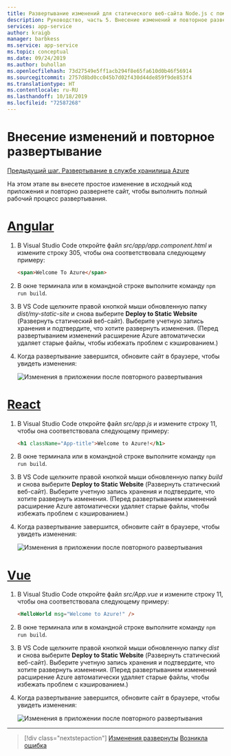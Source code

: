 ```yaml
---
title: Развертывание изменений для статического веб-сайта Node.js с помощью Visual Studio Code
description: Руководство, часть 5. Внесение изменений и повторное развертывание
services: app-service
author: kraigb
manager: barbkess
ms.service: app-service
ms.topic: conceptual
ms.date: 09/24/2019
ms.author: buhollan
ms.openlocfilehash: 73d27549e5ff1acb294f8e65fa610d0b46f56914
ms.sourcegitcommit: 2757d8bd0cc045b7d02f430d44de859f9de853f4
ms.translationtype: HT
ms.contentlocale: ru-RU
ms.lasthandoff: 10/18/2019
ms.locfileid: "72587268"
---
```

# <a name="make-changes-and-redeploy"></a>Внесение изменений и повторное развертывание

[Предыдущий шаг. Развертывание в службе хранилища Azure](tutorial-vscode-static-website-node-04.md)

На этом этапе вы внесете простое изменение в исходный код приложения и повторно развернете сайт, чтобы выполнить полный рабочий процесс развертывания.

# <a name="angulartabangular"></a>[Angular](#tab/angular)

1. В Visual Studio Code откройте файл _src/app/app.component.html_ и измените строку 305, чтобы она соответствовала следующему примеру:

    ```html
    <span>Welcome To Azure</span>
    ```

1. В окне терминала или в командной строке выполните команду `npm run build`.

1. В VS Code щелкните правой кнопкой мыши обновленную папку _dist/my-static-site_ и снова выберите **Deploy to Static Website** (Развернуть статический веб-сайт). Выберите учетную запись хранения и подтвердите, что хотите развернуть изменения. (Перед развертыванием изменений расширение Azure автоматически удаляет старые файлы, чтобы избежать проблем с кэшированием.)

1. Когда развертывание завершится, обновите сайт в браузере, чтобы увидеть изменения:

    ![Изменения в приложении после повторного развертывания](media/static-website/updated-azure-app-angular.png)

# <a name="reacttabreact"></a>[React](#tab/react)

1. В Visual Studio Code откройте файл _src/app.js_ и измените строку 11, чтобы она соответствовала следующему примеру:

    ```html
    <h1 className="App-title">Welcome to Azure!</h1>
    ```

1. В окне терминала или в командной строке выполните команду `npm run build`.

1. В VS Code щелкните правой кнопкой мыши обновленную папку _build_ и снова выберите **Deploy to Static Website** (Развернуть статический веб-сайт). Выберите учетную запись хранения и подтвердите, что хотите развернуть изменения. (Перед развертыванием изменений расширение Azure автоматически удаляет старые файлы, чтобы избежать проблем с кэшированием.)

1. Когда развертывание завершится, обновите сайт в браузере, чтобы увидеть изменения:

    ![Изменения в приложении после повторного развертывания](media/static-website/updated-azure-app-react.png)

# <a name="vuetabvue"></a>[Vue](#tab/vue)

1. В Visual Studio Code откройте файл _src/App.vue_ и измените строку 11, чтобы она соответствовала следующему примеру:

    ```html
    <HelloWorld msg="Welcome to Azure!" />
    ```

1. В окне терминала или в командной строке выполните команду `npm run build`.

1. В VS Code щелкните правой кнопкой мыши обновленную папку _dist_ и снова выберите **Deploy to Static Website** (Развернуть статический веб-сайт). Выберите учетную запись хранения и подтвердите, что хотите развернуть изменения. (Перед развертыванием изменений расширение Azure автоматически удаляет старые файлы, чтобы избежать проблем с кэшированием.)

1. Когда развертывание завершится, обновите сайт в браузере, чтобы увидеть изменения:

    ![Изменения в приложении после повторного развертывания](media/static-website/updated-azure-app-vue.png)

---

> [!div class="nextstepaction"]
> [Изменения развернуты](tutorial-vscode-static-website-node-06.md) [Возникла ошибка](https://www.research.net/r/PWZWZ52?tutorial=node-deployment-staticwebsite&step=code-change)

